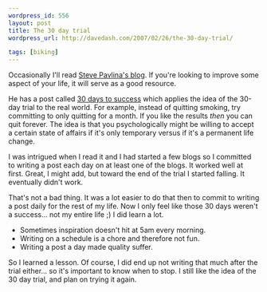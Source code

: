 ```yaml
--- 
wordpress_id: 556
layout: post
title: The 30 day trial
wordpress_url: http://davedash.com/2007/02/26/the-30-day-trial/

tags: [biking]
---
```


[sp]: http://www.stevepavlina.com/

Occasionally I'll read [Steve Pavlina's blog][sp].  If you're looking to improve some aspect of your life, it will serve as a good resource.  

He has a post called [30 days to success](http://www.stevepavlina.com/blog/2005/04/30-days-to-success/) which applies the idea of the 30-day trial to the real world.  For example, instead of quitting smoking, try committing to only quitting for a month.  If you like the results *then* you can quit forever.  The idea is that you psychologically might be willing to accept a certain state of affairs if it's only temporary versus if it's a permanent life change.

I was intrigued when I read it and I had started a few blogs so I committed to writing a post each day on at least one of the blogs.  It worked well at first.  Great, I might add, but toward the end of the trial I started falling.  It eventually didn't work.

That's not a bad thing.  It was a lot easier to do that then to commit to writing a post daily for the rest of my life.  Now I only feel like those 30 days weren't a success... not my entire life ;)   I did learn a lot.

* Sometimes inspiration doesn't hit at 5am every morning.  
* Writing on a schedule is a chore and therefore not fun.
* Writing a post a day made quality suffer.

So I learned a lesson.  Of course, I did end up not writing that much after the trial either... so it's important to know when to stop.  I still like the idea of the 30 day trial, and plan on trying it again.
